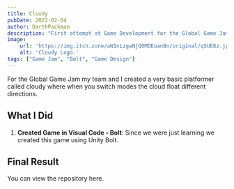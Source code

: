 ```yaml
---
title: Cloudy
pubDate: 2022-02-04
author: DarthPackman
description: "First attempt at Game Development for the Global Game Jam."
image:
    url: 'https://img.itch.zone/aW1nLzgwNjQ0MDEuanBn/original/qSUE8z.jpg'
    alt: 'Cloudy Logo.'
tags: ["Game Jam", "Bolt", "Game Design"]
---
```


For the Global Game Jam my team and I created a very basic platformer called cloudy where when you switch modes the cloud float different directions.

## What I Did

1. **Created Game in Visual Code - Bolt**: Since we were just learning we created this game using Unity Bolt.

## Final Result

You can view the repository here.